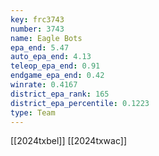 ```yaml
---
key: frc3743
number: 3743
name: Eagle Bots
epa_end: 5.47
auto_epa_end: 4.13
teleop_epa_end: 0.91
endgame_epa_end: 0.42
winrate: 0.4167
district_epa_rank: 165
district_epa_percentile: 0.1223
type: Team
---
```

[[2024txbel]]
[[2024txwac]]
